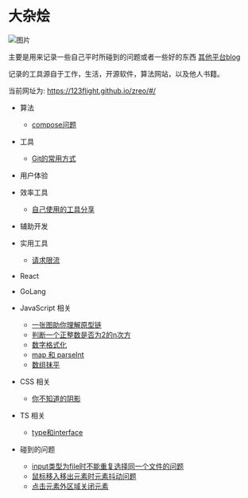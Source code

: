 # 大杂烩

![图片](https://s3.bmp.ovh/imgs/2022/06/16/76796a98ca7af042.png)

主要是用来记录一些自己平时所碰到的问题或者一些好的东西 [其他平台blog](https://blog.nowcoder.net/happy315)

记录的工具源自于工作，生活，开源软件，算法网站，以及他人书籍。

当前网址为: https://123flight.github.io/zreo/#/

* 算法
    * [compose问题](https://123flight.github.io/zreo/#/algorithm/compose.md)

* 工具
    * [Git的常用方式](https://123flight.github.io/zreo/#/development-tools/git-tips.md)

* 用户体验

* 效率工具
    * [自己使用的工具分享](https://123flight.github.io/zreo/#/tools/efficiency-tools.md)

* 辅助开发

* 实用工具
    * [请求限流](https://123flight.github.io/zreo/#/util/query-limit)

* React

* GoLang

* JavaScript 相关
    * [一张图助你理解原型链](https://123flight.github.io/zreo/#/javascript/prototype)
    * [判断一个正整数是否为2的n次方](https://123flight.github.io/zreo/#/javascript/ispoweroftwo.md)
    * [数字格式化](https://123flight.github.io/zreo/#/javascript/number-format.md)
    * [map 和 parseInt](https://123flight.github.io/zreo/#/javascript/map-parseint.md)
    * [数组抹平](https://123flight.github.io/zreo/#/javascript/array-screed.md)

* CSS 相关
    * [你不知道的阴影](https://123flight.github.io/zreo/#/css/shadow.md)

* TS 相关
    * [type和interface](https://123flight.github.io/zreo/#/ts/type-interface.md)

* 碰到的问题
    * [input类型为file时不能重复选择同一个文件的问题](https://123flight.github.io/zreo/#/project-question/input-typeof-file.md)
    * [鼠标移入移出元素时元素抖动问题](https://123flight.github.io/zreo/#/project-question/mouse-over-out.md)
    * [点击元素外区域关闭元素](https://123flight.github.io/zreo/#/project-question/click-out-of-area-close.md)
